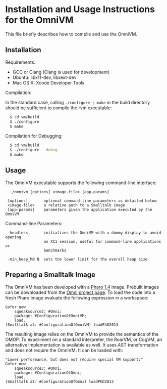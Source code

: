 Installation and Usage Instructions for the OmniVM
==================================================

This file briefly describes how to compile and use the OmniVM.


Installation
------------

Requirements:

 - GCC or Clang (Clang is used for development)
 - Ubuntu: libx11-dev, libxext-dev
 - Mac OS X: Xcode Developer Tools

Compilation:

In the standard case, calling `./configure ; make` in the build directory
should be sufficient to compile the rvm executable:
```sh
  $ cd vm/build
  $ ./configure
  $ make
```

Compilation for Debugging:
```sh
  $ cd vm/build
  $ ./configure --debug
  $ make
```


Usage
-----

The OmniVM executable supports the following command-line interface:

```
  ./omnivm [options] <image-file> [app-params]
  
 [options]       optional command-line parameters as detailed below 
 <image-file>    a relative path to a Smalltalk image
 [app-params]    parameters given the application executed by the OmniVM
```

Command-line Parameters:

```
 -headless       initializes the OmniVM with a dummy display to avoid opening
                 an X11 session, useful for command-line applications or
                 benchmarks
               
 -min_heap_MB N  sets the lower limit for the overall heap size
```


Preparing a Smalltalk Image
---------------------------

The OmniVM has been developed with a [Pharo 1.4][pharo-download] image.
Prebuilt images can be downloaded from the [Omni project page][omni-project].
To load the code into a fresh Pharo image evaluate the following expression in
a workspace:

```Smalltalk
Gofer new
    squeaksource3: #Omni;
    package: #ConfigurationOfOmniVM;
    load.
(Smalltalk at: #ConfigurationOfOmniVM) loadPhD2013
```

The resulting image relies on the OmniVM to provide the semantics of the OMOP.
To experiment on a standard interpreter, the RoarVM, or CogVM, an alternative
implementation is available as well. It uses AST transformation and does not
require the OmniVM. It can be loaded with:
```Smalltalk
"Lower performance, but does not require special VM support:"
Gofer new
    squeaksource3: #Omni;
    package: #ConfigurationOfOmni;
    load.
(Smalltalk at: #ConfigurationOfOmni) loadPhD2013
```


[pharo-download]: http://www.pharo-project.org/pharo-download/release-1-4
[omni-project]:   http://www.stefan-marr.de/research/omni/
